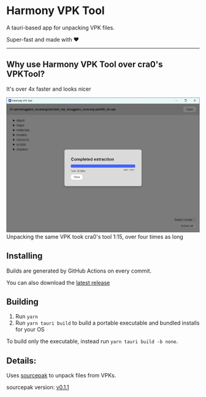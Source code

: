 # Harmony VPK Tool
A tauri-based app for unpacking VPK files.

Super-fast and made with ♥

----

## Why use Harmony VPK Tool over cra0's VPKTool?
It's over 4x faster and looks nicer

![Unpacking englishclient_mp_smugglers_cove.bsp.pak000_dir.vpk took 34.73s](/screenshots/smugglers_cove_done.png?raw=true)
Unpacking the same VPK took cra0's tool 1:15, over four times as long

## Installing
Builds are generated by GitHub Actions on every commit.

You can also download the [latest release](https://github.com/harmonytf/HarmonyVPKTool/releases/latest)

## Building
1. Run `yarn`
3. Run `yarn tauri build` to build a portable executable and bundled installs for your OS

To build only the executable, instead run `yarn tauri build -b none`.

## Details:
Uses [sourcepak](https://github.com/barnabwhy/sourcepak-rs) to unpack files from VPKs.

sourcepak version: [v0.1.1](https://crates.io/crates/sourcepak/0.1.1)
